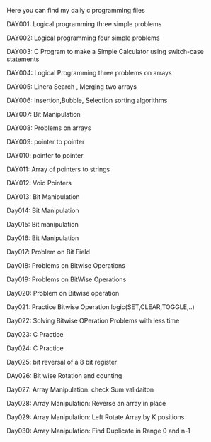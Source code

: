 Here you can find  my daily c programming files



DAY001: Logical programming three simple problems

DAY002: Logical programming four simple problems

DAY003: C Program to make a Simple Calculator using switch-case statements

DAY004: Logical Programming three problems on arrays

DAY005: Linera Search , Merging two arrays 

DAY006: Insertion,Bubble, Selection sorting algorithms


DAY007: Bit Manipulation

DAY008: Problems on arrays


DAY009: pointer to pointer

DAY010: pointer to pointer

DAY011: Array of pointers to strings


DAY012: Void Pointers

DAY013: Bit Manipulation


Day014: Bit Manipulation


Day015: Bit manipulation

Day016: Bit Manipulation


Day017: Problem on Bit Field

Day018: Problems on Bitwise Operations

Day019: Problems on BitWise Operations

Day020: Problem on Bitwise operation

Day021: Practice Bitwise Operation logic(SET,CLEAR,TOGGLE,..)

Day022: Solving Bitwise OPeration Problems with less time

Day023: C Practice


Day024: C Practice


Day025: bit reversal of a 8 bit register



DAy026: Bit wise Rotation and counting


Day027: Array Manipulation: check Sum validaiton



Day028: Array Manipulation: Reverse an array in place


Day029: Array Manipulation: Left Rotate Array by K positions


Day030: Array Manipulation: Find Duplicate in Range 0 and n-1
